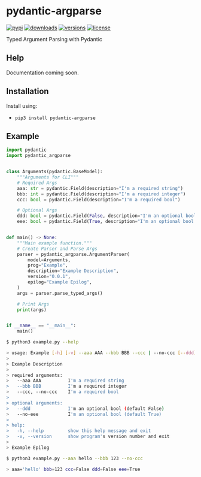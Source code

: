 # pydantic-argparse

[![pypi](https://img.shields.io/pypi/v/pydantic-argparse.svg)](https://pypi.python.org/pypi/pydantic-argparse)
[![downloads](https://pepy.tech/badge/pydantic-argparse)](https://pepy.tech/project/pydantic-argparse)
[![versions](https://img.shields.io/pypi/pyversions/pydantic-argparse.svg)](https://github.com/SupImDos/pydantic-argparse)
[![license](https://img.shields.io/github/license/SupImDos/pydantic-argparse.svg)](https://github.com/SupImDos/pydantic-argparse/blob/master/LICENSE)


Typed Argument Parsing with Pydantic

## Help

Documentation coming soon.

## Installation

Install using:
* `pip3 install pydantic-argparse`

## Example

```py
import pydantic
import pydantic_argparse


class Arguments(pydantic.BaseModel):
    """Arguments for CLI"""
    # Required Args
    aaa: str = pydantic.Field(description="I'm a required string")
    bbb: int = pydantic.Field(description="I'm a required integer")
    ccc: bool = pydantic.Field(description="I'm a required bool")

    # Optional Args
    ddd: bool = pydantic.Field(False, description="I'm an optional bool (default False)")
    eee: bool = pydantic.Field(True, description="I'm an optional bool (default True)")


def main() -> None:
    """Main example function."""
    # Create Parser and Parse Args
    parser = pydantic_argparse.ArgumentParser(
        model=Arguments,
        prog="Example",
        description="Example Description",
        version="0.0.1",
        epilog="Example Epilog",
    )
    args = parser.parse_typed_args()

    # Print Args
    print(args)


if __name__ == "__main__":
    main()
```

```sh
$ python3 example.py --help

> usage: Example [-h] [-v] --aaa AAA --bbb BBB --ccc | --no-ccc [--ddd] [--no-eee]
>
> Example Description
>
> required arguments:
>   --aaa AAA          I'm a required string
>   --bbb BBB          I'm a required integer
>   --ccc, --no-ccc    I'm a required bool
>
> optional arguments:
>   --ddd              I'm an optional bool (default False)
>   --no-eee           I'm an optional bool (default True)
>
> help:
>   -h, --help         show this help message and exit
>   -v, --version      show program's version number and exit
>
> Example Epilog
```

```sh
$ python3 example.py --aaa hello --bbb 123 --no-ccc

> aaa='hello' bbb=123 ccc=False ddd=False eee=True
```
